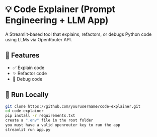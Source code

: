 # 💡 Code Explainer (Prompt Engineering + LLM App)

A Streamlit-based tool that explains, refactors, or debugs Python code using LLMs via OpenRouter API.

## 🔧 Features
- ✅ Explain code
- ✨ Refactor code
- 🐞 Debug code

## 🚀 Run Locally

```bash
git clone https://github.com/yourusername/code-explainer.git
cd code-explainer
pip install -r requirements.txt
create a ".env" file in the root folder
you must have a valid openrouter key to run the app
streamlit run app.py
